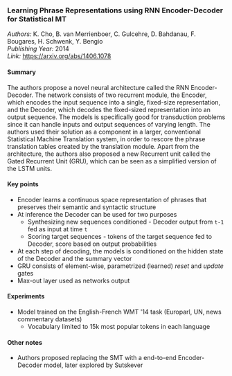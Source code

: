 ### Learning Phrase Representations using RNN Encoder-Decoder for Statistical MT
_Authors:_ K. Cho, B. van Merrienboer, C. Gulcehre, D. Bahdanau, F. Bougares, H. Schwenk, Y. Bengio   
_Publishing Year:_  2014   
_Link:_ https://arxiv.org/abs/1406.1078    

#### Summary
The authors propose a novel neural architecture called the RNN Encoder-Decoder. The network consists of two recurrent module, the Encoder, which encodes the input sequence into a single, fixed-size representation, and the Decoder, which decodes the fixed-sized representation into an output sequence. The models is specifically good for transduction problems since it can handle inputs and output sequences of varying length. The authors used their solution as a component in a larger, conventional Statistical Machine Translation system, in order to rescore the phrase translation tables created by the translation module. Apart from the architecture, the authors also proposed a new Recurrent unit called the Gated Recurrent Unit (GRU), which can be seen as a simplified version of the LSTM units.

#### Key points
- Encoder learns a continuous space representation of phrases that preserves their semantic and syntactic structure
- At inference the Decoder can be used for two purposes
  - Synthesizing new sequences conditioned - Decoder output from `t-1` fed as input at time `t`
  - Scoring target sequences - tokens of the target sequence fed to Decoder, score based on output probabilities
- At each step of decoding, the models is conditioned on the hidden state of the Decoder and the summary vector
- GRU consists of element-wise, parametrized (learned) _reset_ and _update_ gates
- Max-out layer used as networks output

#### Experiments
- Model trained on the English-French WMT '14 task (Europarl, UN, news commentary datasets)
  - Vocabulary limited to 15k most popular tokens in each language
  
#### Other notes
- Authors proposed replacing the SMT with a end-to-end Encoder-Decoder model, later explored by Sutskever
